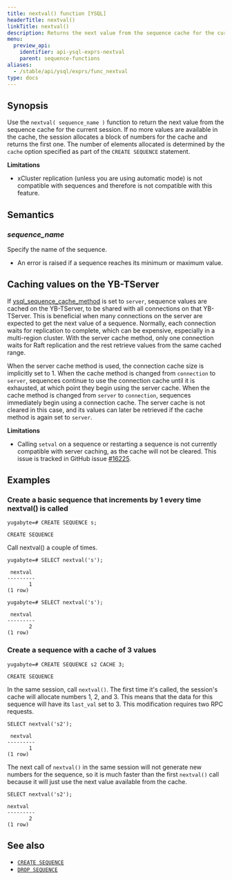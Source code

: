 ```yaml
---
title: nextval() function [YSQL]
headerTitle: nextval()
linkTitle: nextval()
description: Returns the next value from the sequence cache for the current session.
menu:
  preview_api:
    identifier: api-ysql-exprs-nextval
    parent: sequence-functions
aliases:
  - /stable/api/ysql/exprs/func_nextval
type: docs
---
```


## Synopsis

Use the `nextval( sequence_name )` function to return the next value from the sequence cache for the current session. If no more values are available in the cache, the session allocates a block of numbers for the cache and returns the first one. The number of elements allocated is determined by the `cache` option specified as part of the `CREATE SEQUENCE` statement.

**Limitations**

- xCluster replication (unless you are using automatic mode) is not compatible with sequences and therefore is not compatible with this feature.

## Semantics

### _sequence_name_

Specify the name of the sequence.

- An error is raised if a sequence reaches its minimum or maximum value.

## Caching values on the YB-TServer

If [ysql_sequence_cache_method](../../../../../reference/configuration/yb-tserver/#ysql-sequence-cache-method) is set to `server`, sequence values are cached on the YB-TServer, to be shared with all connections on that YB-TServer. This is beneficial when many connections on the server are expected to get the next value of a sequence. Normally, each connection waits for replication to complete, which can be expensive, especially in a multi-region cluster. With the server cache method, only one connection waits for Raft replication and the rest retrieve values from the same cached range.

When the server cache method is used, the connection cache size is implicitly set to 1. When the cache method is changed from `connection` to `server`, sequences continue to use the connection cache until it is exhausted, at which point they begin using the server cache. When the cache method is changed from `server` to `connection`, sequences immediately begin using a connection cache. The server cache is not cleared in this case, and its values can later be retrieved if the cache method is again set to `server`.

**Limitations**

- Calling `setval` on a sequence or restarting a sequence is not currently compatible with server caching, as the cache will not be cleared. This issue is tracked in GitHub issue [#16225](https://github.com/yugabyte/yugabyte-db/issues/16225).

## Examples

### Create a basic sequence that increments by 1 every time nextval() is called

```plpgsql
yugabyte=# CREATE SEQUENCE s;
```

```output
CREATE SEQUENCE
```

Call nextval() a couple of times.

```plpgsql
yugabyte=# SELECT nextval('s');
```

```output
 nextval
---------
       1
(1 row)
```

```plpgsql
yugabyte=# SELECT nextval('s');
```

```output
 nextval
---------
       2
(1 row)
```

### Create a sequence with a cache of 3 values

```plpgsql
yugabyte=# CREATE SEQUENCE s2 CACHE 3;
```

```output
CREATE SEQUENCE
```

In the same session, call `nextval()`. The first time it's called, the session's cache will allocate numbers 1, 2, and 3. This means that the data for this sequence will have its `last_val` set to 3. This modification requires two RPC requests.

```plpgsql
SELECT nextval('s2');
```

```output
 nextval
---------
       1
(1 row)
```

The next call of `nextval()` in the same session will not generate new numbers for the sequence, so it is much faster than the first `nextval()` call because it will just use the next value available from the cache.

```plpgsql
SELECT nextval('s2');
```

```output
nextval
---------
       2
(1 row)
```

## See also

- [`CREATE SEQUENCE`](../../../the-sql-language/statements/ddl_create_sequence)
- [`DROP SEQUENCE`](../../../the-sql-language/statements/ddl_drop_sequence)
